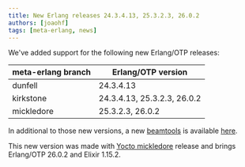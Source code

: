 ```yaml
---
title: New Erlang releases 24.3.4.13, 25.3.2.3, 26.0.2
authors: [joaohf]
tags: [meta-erlang, news]
---
```


We've added support for the following new Erlang/OTP releases:

<!-- truncate -->

| meta-erlang branch | Erlang/OTP version          |
| ------------------ | --------------------------- |
| dunfell            | 24.3.4.13                   |
| kirkstone          | 24.3.4.13, 25.3.2.3, 26.0.2 |
| mickledore         | 25.3.2.3, 26.0.2            |

In additional to those new versions, a new
[beamtools](https://meta-erlang.github.io/docs/guides/guides-beamtools/) is
available
[here](https://github.com/meta-erlang/meta-erlang/releases/tag/beamtools-0.7.0).

This new version was made with
[Yocto mickledore](https://docs.yoctoproject.org/dev/migration-guides/migration-4.2.html)
release and brings Erlang/OTP 26.0.2 and Elixir 1.15.2.
